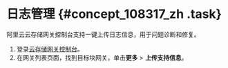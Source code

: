 # 日志管理 {#concept_108317_zh .task}

阿里云云存储网关控制台支持一键上传日志信息，用于问题诊断和修复。

1.  登录[云存储网关控制台](https://sgwnew.console.aliyun.com/)。
2.  在网关列表页面，找到目标块网关，单击**更多** \> **上传支持信息**。

